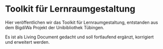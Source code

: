 # Toolkit für Lernraumgestaltung

Hier veröffentlichen wir das Toolkit für Lernraumgestaltung, entstanden aus dem BigdiWa Projekt der Unibibliothek Tübingen. 

Es ist als Living Document gedacht und soll fortlaufend ergänzt, korrigiert und erweitert werden.
